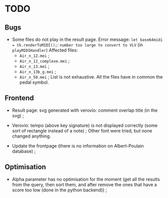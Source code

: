 # TODO

## Bugs
- Some files do not play in the result page.
Error message: `let base64midi = tk.renderToMIDI();`: `number too large to convert to VLV` (in `playMIDIHandler`)
Affected files:
    - `Air_n_12.mei` ;
    - `Air_n_12_complexe.mei` ;
    - `Air_n_13.mei` ;
    - `Air_n_13b_g.mei` ;
    - `Air_n_50.mei` ;
List is not exhaustive.
All the files have in common the pedal symbol.

## Frontend
- Result page: svg generated with verovio: comment overlap title (in the svg) ;

- Verovio: tempo (above key signature) is not displayed correctly (some sort of rectangle instead of a note) ;
Other font were tried, but none changed anything.

- Update the frontpage (there is no information on Albert-Poulain database) ;

## Optimisation
- Alpha parameter has no optimisation for the moment (get all the results from the query, then sort them, and after remove the ones that have a score too low (done in the python backend)) ;

